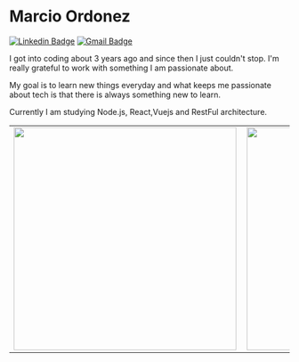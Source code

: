 # Marcio Ordonez

[![Linkedin Badge](https://img.shields.io/badge/-Marcio%20Ordonez-6633cc?style=flat-square&logo=Linkedin&logoColor=white&link=https://www.linkedin.com/in/marcio-ordonez/)](https://www.linkedin.com/in/marcio-ordonez/) 
[![Gmail Badge](https://img.shields.io/badge/marcio.v.ordonez@gmail.com-6633cc?style=flat-square&logo=Gmail&logoColor=white&link=mailto:marcio.v.ordonez@gmail.com)](mailto:marcio.v.ordonez@gmail.com)

<p>I got into coding about 3 years ago and since then I just couldn't stop. I'm really grateful to work with something I am passionate about.
</p>
<p>My goal is to learn new things everyday and what keeps me passionate about tech is that there is always something new to learn.
</p>
<p>Currently I am studying Node.js, React,Vuejs and RestFul architecture.
</p>
<center>
<table>
  <tr>
      <td><img width="400px" align="left" src="https://github-readme-stats.vercel.app/api/top-langs/?username=marcioordonez&hide=html&layout=compact&theme=cobalt" /></td>
      <td><img width="400px" align="left" src="https://github-readme-stats.vercel.app/api?username=marcioordonez&theme=cobalt" /></td>
  </tr> 
  </table>
  </center>
